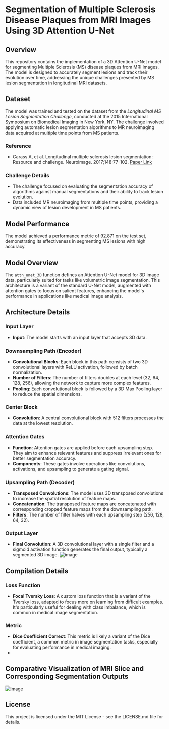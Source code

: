 # Segmentation of Multiple Sclerosis Disease Plaques from MRI Images Using 3D Attention U-Net

## Overview
This repository contains the implementation of a 3D Attention U-Net model for segmenting Multiple Sclerosis (MS) disease plaques from MRI images. The model is designed to accurately segment lesions and track their evolution over time, addressing the unique challenges presented by MS lesion segmentation in longitudinal MRI datasets.

## Dataset
The model was trained and tested on the dataset from the *Longitudinal MS Lesion Segmentation Challenge*, conducted at the 2015 International Symposium on Biomedical Imaging in New York, NY. The challenge involved applying automatic lesion segmentation algorithms to MR neuroimaging data acquired at multiple time points from MS patients.

### Reference
- Carass A, et al. Longitudinal multiple sclerosis lesion segmentation: Resource and challenge. Neuroimage. 2017;148:77-102. [Paper Link](https://doi.org/10.1016/j.neuroimage.2016.12.064)

### Challenge Details
- The challenge focused on evaluating the segmentation accuracy of algorithms against manual segmentations and their ability to track lesion evolution.
- Data included MR neuroimaging from multiple time points, providing a dynamic view of lesion development in MS patients.

## Model Performance
The model achieved a performance metric of 92.871 on the test set, demonstrating its effectiveness in segmenting MS lesions with high accuracy.

## Model Overview
The `attn_unet_3D` function defines an Attention U-Net model for 3D image data, particularly suited for tasks like volumetric image segmentation. This architecture is a variant of the standard U-Net model, augmented with attention gates to focus on salient features, enhancing the model's performance in applications like medical image analysis.

## Architecture Details

### Input Layer
- **Input**: The model starts with an input layer that accepts 3D data.

### Downsampling Path (Encoder)
- **Convolutional Blocks**: Each block in this path consists of two 3D convolutional layers with ReLU activation, followed by batch normalization.
- **Number of Filters**: The number of filters doubles at each level (32, 64, 128, 256), allowing the network to capture more complex features.
- **Pooling**: Each convolutional block is followed by a 3D Max Pooling layer to reduce the spatial dimensions.

### Center Block
- **Convolution**: A central convolutional block with 512 filters processes the data at the lowest resolution.

### Attention Gates
- **Function**: Attention gates are applied before each upsampling step. They aim to enhance relevant features and suppress irrelevant ones for better segmentation accuracy.
- **Components**: These gates involve operations like convolutions, activations, and upsampling to generate a gating signal.

### Upsampling Path (Decoder)
- **Transposed Convolutions**: The model uses 3D transposed convolutions to increase the spatial resolution of feature maps.
- **Concatenation**: The transposed feature maps are concatenated with corresponding cropped feature maps from the downsampling path.
- **Filters**: The number of filter halves with each upsampling step (256, 128, 64, 32).

### Output Layer
- **Final Convolution**: A 3D convolutional layer with a single filter and a sigmoid activation function generates the final output, typically a segmented 3D image.
![image](https://github.com/user-attachments/assets/81436efc-f122-4f89-887d-52712f982802)

## Compilation Details

### Loss Function
- **Focal Tversky Loss**: A custom loss function that is a variant of the Tversky loss, adapted to focus more on learning from difficult examples. It's particularly useful for dealing with class imbalance, which is common in medical image segmentation.

### Metric
- **Dice Coefficient Correct**: This metric is likely a variant of the Dice coefficient, a common metric in image segmentation tasks, especially for evaluating performance in medical imaging.
- 
## Comparative Visualization of MRI Slice and Corresponding Segmentation Outputs
![image](https://github.com/AliAmini93/MRI-MS-Plaques-Segmentation/assets/96921261/a9607f7a-4ee6-4173-90d7-9bfefb0ae7c7)

## License
This project is licensed under the MIT License - see the LICENSE.md file for details.

